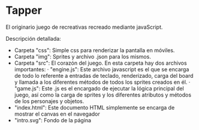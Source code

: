 # Tapper
El originario juego de recreativas recreado mediante javaScript.

Descripción detallada:

- Carpeta "css": Simple css para renderizar la pantalla en móviles.
- Carpeta "img": Sprites y archivo .json para los mismos.
- Carpeta "src": El corazón del juego. En esta carpeta hay dos archivos importantes:
    · "engine.js": Este archivo javascript es el que se encarga de todo lo referente a entradas de teclado, renderizado, carga del board y llamada a los diferentes métodos de todos los sprites creados en él.
    · "game.js": Este .js es el encargado de ejecutar la lógica principal del juego, así como la carga de sprites y los diferentes atributos y métodos de los personajes y objetos.
- "index.html": Este documento HTML simplemente se encarga de mostrar el canvas en el navegador
- "intro.svg": Fondo de la página
